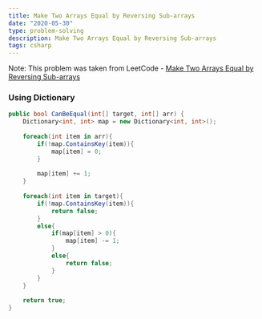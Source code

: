```yaml
---
title: Make Two Arrays Equal by Reversing Sub-arrays
date: "2020-05-30"
type: problem-solving
description: Make Two Arrays Equal by Reversing Sub-arrays
tags: csharp
---
```


Note: This problem was taken from LeetCode - [Make Two Arrays Equal by Reversing Sub-arrays](https://leetcode.com/problems/make-two-arrays-equal-by-reversing-sub-arrays/)

### Using Dictionary

```csharp
public bool CanBeEqual(int[] target, int[] arr) {
	Dictionary<int, int> map = new Dictionary<int, int>();
	
	foreach(int item in arr){
		if(!map.ContainsKey(item)){
			map[item] = 0;
		}
		
		map[item] += 1;
	}
	
	foreach(int item in target){
		if(!map.ContainsKey(item)){
			return false;
		}
		else{
			if(map[item] > 0){
				map[item] -= 1;
			}
			else{
				return false;
			}
		}
	}
	
	return true;
}
```
